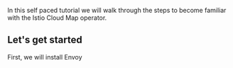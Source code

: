 In this self paced tutorial we will walk through the steps to become familiar with the Istio Cloud Map operator.

## Let's get started

First, we will install Envoy
